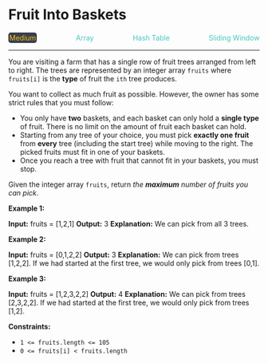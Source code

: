 # Fruit Into Baskets

<div style="display: flex; justify-content: space-between; align-items: center">
<div style="color: #fac31d;
padding: 2px; background-color: #3a3f4b; border-radius: 5px;">Medium</div>
<div style="color: #46c6c2">Array</div>
<div style="color: #46c6c2">Hash Table</div>
<div style="color: #46c6c2">Sliding Window</div>
</div>

---

You are visiting a farm that has a single row of fruit trees arranged from left to right. The trees are represented by an integer array `fruits` where `fruits[i]` is the **type** of fruit the `ith` tree produces.

You want to collect as much fruit as possible. However, the owner has some strict rules that you must follow:

*   You only have **two** baskets, and each basket can only hold a **single type** of fruit. There is no limit on the amount of fruit each basket can hold.
*   Starting from any tree of your choice, you must pick **exactly one fruit** from **every** tree (including the start tree) while moving to the right. The picked fruits must fit in one of your baskets.
*   Once you reach a tree with fruit that cannot fit in your baskets, you must stop.

Given the integer array `fruits`, return _the **maximum** number of fruits you can pick_.

**Example 1:**

**Input:** fruits = \[1,2,1\]
**Output:** 3
**Explanation:** We can pick from all 3 trees.

**Example 2:**

**Input:** fruits = \[0,1,2,2\]
**Output:** 3
**Explanation:** We can pick from trees \[1,2,2\].
If we had started at the first tree, we would only pick from trees \[0,1\].

**Example 3:**

**Input:** fruits = \[1,2,3,2,2\]
**Output:** 4
**Explanation:** We can pick from trees \[2,3,2,2\].
If we had started at the first tree, we would only pick from trees \[1,2\].

**Constraints:**

*   `1 <= fruits.length <= 105`
*   `0 <= fruits[i] < fruits.length`